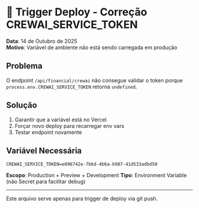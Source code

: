 # 🚀 Trigger Deploy - Correção CREWAI_SERVICE_TOKEN

**Data**: 14 de Outubro de 2025  
**Motivo**: Variável de ambiente não está sendo carregada em produção

## Problema

O endpoint `/api/financial/crewai` não consegue validar o token porque `process.env.CREWAI_SERVICE_TOKEN` retorna `undefined`.

## Solução

1. Garantir que a variável está no Vercel
2. Forçar novo deploy para recarregar env vars
3. Testar endpoint novamente

## Variável Necessária

```
CREWAI_SERVICE_TOKEN=e096742e-7b6d-4b6a-b987-41d533adbd50
```

**Escopo**: Production + Preview + Development
**Tipo**: Environment Variable (não Secret para facilitar debug)

---

Este arquivo serve apenas para trigger de deploy via git push.


